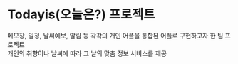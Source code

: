 # Todayis(오늘은?) 프로젝트

메모장, 일정, 날씨예보, 알림 등 각각의 개인 어플을 통합된 어플로 구현하고자 한 팀 프로젝트<br>
개인의 취향이나 날씨에 따라 그 날의 맞춤 정보 서비스를 제공

